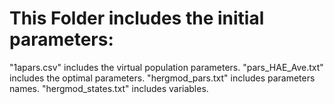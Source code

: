 # This Folder includes the initial parameters:

"1apars.csv"            	 	includes the virtual population parameters. 
"pars_HAE_Ave.txt"    	 	    includes the optimal			parameters.
"hergmod_pars.txt"              includes parameters names. 
"hergmod_states.txt"            includes variables.
